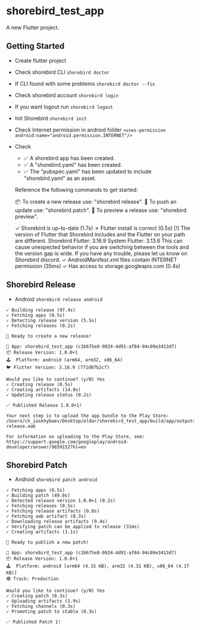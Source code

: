 # shorebird_test_app

A new Flutter project.

## Getting Started
- Create flutter project
- Check shorebird CLI
  `shorebird doctor`
- If CLI found with some problems
  `shorebird doctor --fix`
- Check shorebird account
  `shorebird login`
- If you want logout run
  `shorebird logout`
- Init Shorebird
  `shorebird init`
- Check Internet permission in android folder
  `<uses-permission android:name="android.permission.INTERNET"/>`
- Check
  - ✅ A shorebird app has been created.
  - ✅ A "shorebird.yaml" has been created.
  - ✅ The "pubspec.yaml" has been updated to include "shorebird.yaml" as an asset.

  Reference the following commands to get started:

  📦 To create a new release use: "shorebird release".
  🚀 To push an update use: "shorebird patch".
  👀 To preview a release use: "shorebird preview".

  ✓ Shorebird is up-to-date (1.7s)
  ✗ Flutter install is correct (0.5s)
    [!] The version of Flutter that Shorebird includes and the Flutter on your path are different.
          Shorebird Flutter: 3.16.9
          System Flutter:    3.13.6
  This can cause unexpected behavior if you are switching between the tools and the version gap is wide. If you have any trouble, please let us know on Shorebird discord.
  ✓ AndroidManifest.xml files contain INTERNET permission (35ms)
  ✓ Has access to storage.googleapis.com (0.4s)

## Shorebird Release
- Android
  `shorebird release android`
```console
✓ Building release (97.4s)
✓ Fetching apps (0.5s)
✓ Detecting release version (5.5s)
✓ Fetching releases (0.2s)

🚀 Ready to create a new release!

📱 App: shorebird_test_app (c1b675e8-0924-4d91-af84-94c09e3413d7)
📦 Release Version: 1.0.0+1
🕹️  Platform: android (arm64, arm32, x86_64)
🐦 Flutter Version: 3.16.9 (771d07b2cf)

Would you like to continue? (y/N) Yes
✓ Creating release (0.5s)
✓ Creating artifacts (14.0s)
✓ Updating release status (0.2s)

✅ Published Release 1.0.0+1!

Your next step is to upload the app bundle to the Play Store:
/Users/ch_iaskhybaev/Desktop/eldar/shorebird_test_app/build/app/outputs/bundle/release/app-release.aab

For information on uploading to the Play Store, see:
https://support.google.com/googleplay/android-developer/answer/9859152?hl=en
```

## Shorebird Patch
- Android
  `shorebird patch android`
```console
✓ Fetching apps (0.5s)
✓ Building patch (49.0s)
✓ Detected release version 1.0.0+1 (0.2s)
✓ Fetching releases (0.5s)
✓ Fetching release artifacts (0.8s)
✓ Fetching aab artifact (0.3s)
✓ Downloading release artifacts (9.4s)
✓ Verifying patch can be applied to release (31ms)
✓ Creating artifacts (1.1s)

🚀 Ready to publish a new patch!

📱 App: shorebird_test_app (c1b675e8-0924-4d91-af84-94c09e3413d7)
📦 Release Version: 1.0.0+1
🕹️  Platform: android [arm64 (4.15 KB), arm32 (4.31 KB), x86_64 (4.17 KB)]
🟢 Track: Production

Would you like to continue? (y/N) Yes
✓ Creating patch (0.3s)
✓ Uploading artifacts (1.9s)
✓ Fetching channels (0.3s)
✓ Promoting patch to stable (0.3s)

✅ Published Patch 1!
```